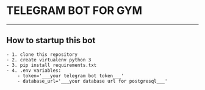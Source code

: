 # TELEGRAM BOT FOR GYM

____

## How to startup this bot

    - 1. clone this repository
    - 2. create virtualenv python 3
    - 3. pip install requirements.txt
    - 4. .env variables:
        - token='___your telegram bot token___'
        - database_url='___your database url for postgresql___'